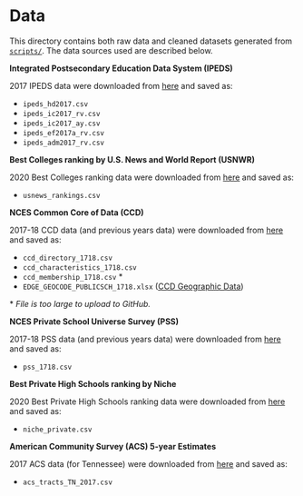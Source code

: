 # Data

This directory contains both raw data and cleaned datasets generated from [`scripts/`](https://github.com/cyouh95/recruiting-chapter/tree/master/scripts). The data sources used are described below.


**Integrated Postsecondary Education Data System (IPEDS)**

2017 IPEDS data were downloaded from [here](https://nces.ed.gov/ipeds/datacenter/DataFiles.aspx) and saved as:

- `ipeds_hd2017.csv`
- `ipeds_ic2017_rv.csv`
- `ipeds_ic2017_ay.csv`
- `ipeds_ef2017a_rv.csv`
- `ipeds_adm2017_rv.csv`


**Best Colleges ranking by U.S. News and World Report (USNWR)**

2020 Best Colleges ranking data were downloaded from [here](https://www.usnews.com/best-colleges) and saved as:

- `usnews_rankings.csv`


**NCES Common Core of Data (CCD)**

2017-18 CCD data (and previous years data) were downloaded from [here](https://nces.ed.gov/ccd/pubschuniv.asp) and saved as:

- `ccd_directory_1718.csv`
- `ccd_characteristics_1718.csv`
- `ccd_membership_1718.csv` *
- `EDGE_GEOCODE_PUBLICSCH_1718.xlsx` ([CCD Geographic Data](https://nces.ed.gov/programs/edge/Geographic/SchoolLocations))

\* _File is too large to upload to GitHub._


**NCES Private School Universe Survey (PSS)**

2017-18 PSS data (and previous years data) were downloaded from [here](https://nces.ed.gov/surveys/pss/pssdata.asp) and saved as:

- `pss_1718.csv`


**Best Private High Schools ranking by Niche**

2020 Best Private High Schools ranking data were downloaded from [here](https://www.niche.com/k12/search/best-private-high-schools/) and saved as:

- `niche_private.csv`


**American Community Survey (ACS) 5-year Estimates**

2017 ACS data (for Tennessee) were downloaded from [here](https://www.census.gov/data/developers/data-sets/acs-5year.2017.html) and saved as:

- `acs_tracts_TN_2017.csv`
